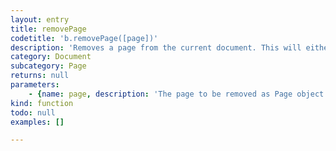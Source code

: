 ```yaml
---
layout: entry
title: removePage
codetitle: 'b.removePage([page])'
description: 'Removes a page from the current document. This will either be the current Page if the parameter page is left empty, or the given Page object or page number.'
category: Document
subcategory: Page
returns: null
parameters:
    - {name: page, description: 'The page to be removed as Page object or page number.', optional: true, type: [null]}
kind: function
todo: null
examples: []

---
```

